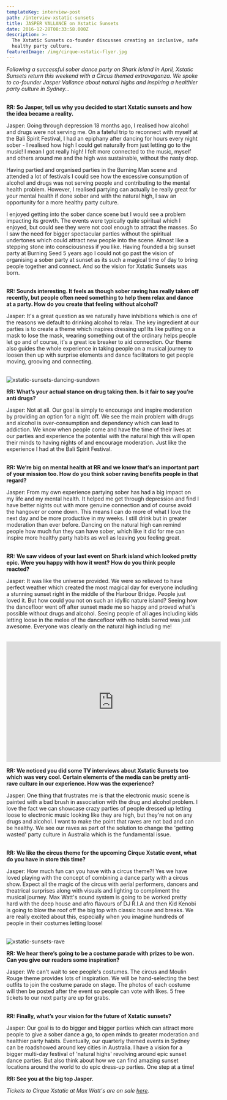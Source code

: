 ```yaml
---
templateKey: interview-post
path: /interview-xstatic-sunsets
title: JASPER VALLANCE on Xstatic Sunsets
date: 2016-12-28T08:33:58.000Z
description: >-
  The Xstatic Sunsets co-founder discusses creating an inclusive, safe and
  healthy party culture. 
featuredImage: /img/cirque-xstatic-flyer.jpg
---
```

_Following a successful sober dance party on Shark Island in April, Xstatic Sunsets return this weekend with a Circus themed extravaganza. We spoke to co-founder Jasper Vallance about natural highs and inspiring a healthier party culture in Sydney..._
<br><br>

**RR: So Jasper, tell us why you decided to start Xstatic sunsets and how the idea became a reality.**

Jasper: Going through depression 18 months ago, I realised how alcohol and drugs were not serving me.  On a fateful trip to reconnect with myself at the Bali Spirit Festival, I had an epiphany after dancing for hours every night sober - I realised how high I could get naturally from just letting go to the music! I mean I got really high! I felt more connected to the music, myself and others around me and the high was sustainable, without the nasty drop.  

Having partied and organised parties in the Burning Man scene and attended a lot of festivals I could see how the excessive consumption of alcohol and drugs was not serving people and contributing to the mental health problem. However, I realised partying can actually be really great for your mental health if done sober and with the natural high, I saw an opportunity for a more healthy party culture.

I enjoyed getting into the sober dance scene but I would see a problem impacting its growth. The events were typically quite spiritual which I enjoyed, but could see they were not cool enough to attract the masses. So I saw the need for bigger spectacular parties without the spiritual undertones which could attract new people into the scene. Almost like a stepping stone into consciousness if you like. Having founded a big sunset party at Burning Seed 5 years ago I could not go past the vision of organising a sober party at sunset as its such a magical time of day to bring people together and connect. And so the vision for Xstatic Sunsets was born.
<br><br>

**RR: Sounds interesting. It feels as though sober raving has really taken off recently, but people often need something to help them relax and dance at a party. How do you create that feeling without alcohol?**

Jasper: It's a great question as we naturally have inhibitions which is one of the reasons we default to drinking alcohol to relax. The key ingredient at our parties is to create a theme which inspires dressing up! Its like putting on a mask to lose the mask, wearing something out of the ordinary helps people let go and of course, it's a great ice breaker to aid connection. Our theme also guides the whole experience in taking people on a musical journey to loosen then up with surprise elements and dance facilitators to get people moving, grooving and connecting.
<br><br>

![xstatic-sunsets-dancing-sundown](/img/xstatic-sunsets-dance.jpg)

**RR: What’s your actual stance on drug taking then. Is it fair to say you’re anti drugs?**

Jasper: Not at all. Our goal is simply to encourage and inspire moderation by providing an option for a night off. We see the main problem with drugs and alcohol is over-consumption and dependency which can lead to addiction. We know when people come and have the time of their lives at our parties and experience the potential with the natural high this will open their minds to having nights of and encourage moderation. Just like the experience I had at the Bali Spirit Festival.
<br><br>  

**RR: We’re big on mental health at RR and we know that’s an important part of your mission too. How do you think sober raving benefits people in that regard?**

Jasper: From my own experience partying sober has had a big impact on my life and my mental health. It helped me get through depression and find I have better nights out with more genuine connection and of course avoid the hangover or come down. This means I can do more of what I love the next day and be more productive in my weeks. I still drink but in greater moderation than ever before. Dancing on the natural high can remind people how much fun they can have sober, which like it did for me can inspire more healthy party habits as well as leaving you feeling great.
<br><br>

**RR: We saw videos of your last event on Shark island which looked pretty epic. Were you happy with how it went? How do you think people reacted?**

Jasper: It was like the universe provided. We were so relieved to have perfect weather which created the most magical day for everyone including a stunning sunset right in the middle of the Harbour Bridge.  People just loved it. But how could you not on such an idyllic nature island? Seeing how the dancefloor went off after sunset made me so happy and proved what's possible without drugs and alcohol. Seeing people of all ages including kids letting loose in the melee of the dancefloor with no holds barred was just awesome. Everyone was clearly on the natural high including me!
<br><br>

<iframe width="560" height="315" src="https://www.youtube.com/embed/xIfCSXPV9fg" frameborder="0" allow="accelerometer; autoplay; encrypted-media; gyroscope; picture-in-picture" allowfullscreen></iframe>

**RR: We noticed you did some TV interviews about Xstatic Sunsets too which was very cool. Certain elements of the media can be pretty anti-rave culture in our experience. How was the experience?**

Jasper: One thing that frustrates me is that the electronic music scene is painted with a bad brush in association with the drug and alcohol problem. I love the fact we can showcase crazy parties of people dressed up letting loose to electronic music looking like they are high, but they're not on any drugs and alcohol.  I want to make the point that raves are not bad and can be healthy. We see our raves as part of the solution to change the 'getting wasted' party culture in Australia which is the fundamental issue.
<br><br>  

**RR: We like the circus theme for the upcoming Cirque Xstatic event, what do you have in store this time?**

Jasper: How much fun can you have with a circus theme?! Yes we have loved playing with the concept of combining a dance party with a circus show. Expect all the magic of the circus with aerial performers, dancers and theatrical surprises along with visuals and lighting to compliment the musical journey. Max Watt's sound system is going to be worked pretty hard with the deep house and afro flavours of DJ R.I.A and then Kid Kenobi is going to blow the roof off the big top with classic house and breaks. We are really excited about this, especially when you imagine hundreds of people in their costumes letting loose!
<br><br> 

![xstatic-sunsets-rave](/img/xstatic-sunsets-sunset.jpg)

**RR: We hear there’s going to be a costume parade with prizes to be won. Can you give our readers some inspiration?**

Jasper: We can't wait to see people's costumes. The circus and Moulin Rouge theme provides lots of inspiration. We will be hand-selecting the best outfits to join the costume parade on stage. The photos of each costume will then be posted after the event so people can vote with likes.  5 free tickets to our next party are up for grabs.
<br><br>

**RR: Finally, what’s your vision for the future of Xstatic sunsets?**

Jasper: Our goal is to do bigger and bigger parties which can attract more people to give a sober dance a go, to open minds to greater moderation and healthier party habits. Eventually, our quarterly themed events in Sydney can be roadshowed around key cities in Australia. I have a vision for a bigger multi-day festival of 'natural highs' revolving around epic sunset dance parties. But also think about how we can find amazing sunset locations around the world to do epic dress-up parties. One step at a time!

**RR: See you at the big top Jasper.**

_Tickets to Cirque Xstatic at Max Watt's are on sale [here](https://events.undiscovered.com.au/events/cirque-xstatic?fbclid=IwAR3o0RdQEiIN3CqmFyc0VDA_pxXCco0ch3dH5FdrTY9vTlFVqQNnfe3e17M)._
